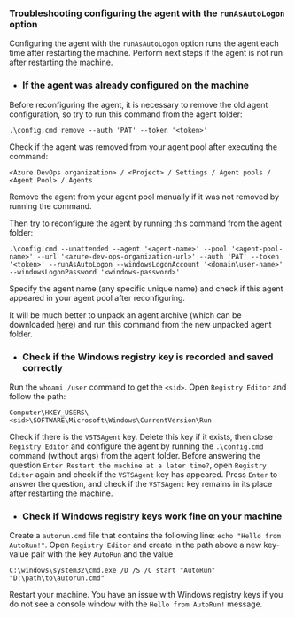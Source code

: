 ### Troubleshooting configuring the agent with the `runAsAutoLogon` option

Configuring the agent with the `runAsAutoLogon` option runs the agent each time after restarting the machine.
Perform next steps if the agent is not run after restarting the machine.

* ### If the agent was already configured on the machine

Before reconfiguring the agent, it is necessary to remove the old agent configuration, so try to run this command from the agent folder:
```
.\config.cmd remove --auth 'PAT' --token '<token>'
```

Check if the agent was removed from your agent pool after executing the command:
```
<Azure DevOps organization> / <Project> / Settings / Agent pools / <Agent Pool> / Agents
```

Remove the agent from your agent pool manually if it was not removed by running the command.

Then try to reconfigure the agent by running this command from the agent folder:
```
.\config.cmd --unattended --agent '<agent-name>' --pool '<agent-pool-name>' --url '<azure-dev-ops-organization-url>' --auth 'PAT' --token '<token>' --runAsAutoLogon --windowsLogonAccount '<domain\user-name>' --windowsLogonPassword '<windows-password>'
```

Specify the agent name (any specific unique name) and check if this agent appeared in your agent pool after reconfiguring.

It will be much better to unpack an agent archive (which can be downloaded [here](https://github.com/microsoft/azure-pipelines-agent/releases/latest)) and run this command from the new unpacked agent folder.

* ### Check if the Windows registry key is recorded and saved correctly

Run the `whoami /user` command to get the `<sid>`. Open `Registry Editor` and follow the path:
```
Computer\HKEY_USERS\<sid>\SOFTWARE\Microsoft\Windows\CurrentVersion\Run
```

Check if there is the `VSTSAgent` key. Delete this key if it exists, then close `Registry Editor` and configure the agent by running the `.\config.cmd` command (without args) from the agent folder. Before answering the question `Enter Restart the machine at a later time?`, open `Registry Editor` again and check if the `VSTSAgent` key has appeared. Press `Enter` to answer the question, and check if the `VSTSAgent` key remains in its place after restarting the machine.

* ### Check if Windows registry keys work fine on your machine

Create a `autorun.cmd` file that contains the following line: `echo "Hello from AutoRun!"`.
Open `Registry Editor` and create in the path above a new key-value pair with the key `AutoRun` and the value
```
C:\windows\system32\cmd.exe /D /S /C start "AutoRun" "D:\path\to\autorun.cmd"
```

Restart your machine. You have an issue with Windows registry keys if you do not see a console window with the `Hello from AutoRun!` message.

